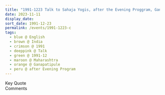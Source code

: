 ```yaml
---
title: "1991-1223 Talk to Sahaja Yogis, after the Evening Proggram, Gaṇapatīpuḷe, Maharashtra, India"
date: 2023-11-11
display_date: 
sort_date: 1991-12-23
permalink: /events/1991-1223-c
tags:
  - blue @ English
  - brown @ India
  - crimson @ 1991
  - deeppink @ Talk
  - green @ 1991-12
  - maroon @ Maharashtra
  - orange @ Ganapatipule
  - peru @ after Evening Program
---
```


<wave-list>
  <list-title color="green" width="75">Key Quote</list-title>
  <list-item color="BlanchedAlmond"  width="200"></list-item>
  <list-item color="Lavender"></list-item>
  <list-item color="BlanchedAlmond"></list-item>
</wave-list>

<br>

<wave-list>
  <list-title color="green" width="75">Comments</list-title>
  <list-item color="BlanchedAlmond"  width="200"></list-item>
  <list-item color="Lavender"></list-item>
  <list-item color="BlanchedAlmond"></list-item>
</wave-list>